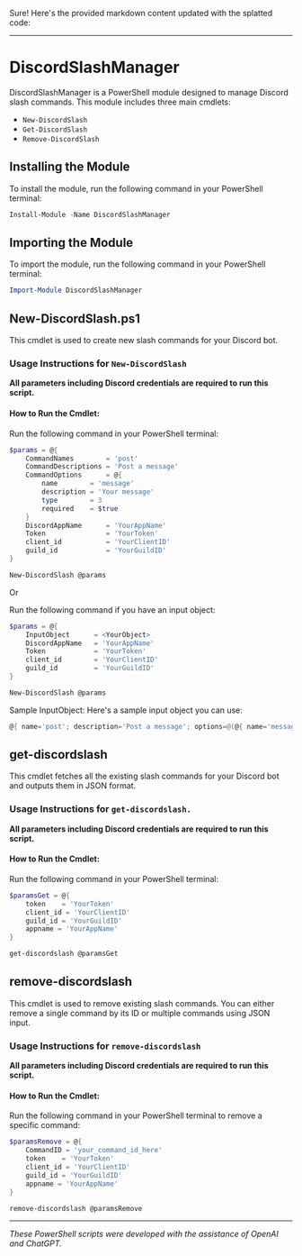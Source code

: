 Sure! Here's the provided markdown content updated with the splatted code:

---

# DiscordSlashManager

DiscordSlashManager is a PowerShell module designed to manage Discord slash commands. This module includes three main cmdlets:

- `New-DiscordSlash`
- `Get-DiscordSlash`
- `Remove-DiscordSlash`

## Installing the Module

To install the module, run the following command in your PowerShell terminal:

```powershell
Install-Module -Name DiscordSlashManager
```

## Importing the Module

To import the module, run the following command in your PowerShell terminal:

```powershell
Import-Module DiscordSlashManager
```

## New-DiscordSlash.ps1

This cmdlet is used to create new slash commands for your Discord bot.

### Usage Instructions for `New-DiscordSlash`

**All parameters including Discord credentials are required to run this script.**

#### How to Run the Cmdlet:

Run the following command in your PowerShell terminal:

```powershell
$params = @{
    CommandNames        = 'post'
    CommandDescriptions = 'Post a message'
    CommandOptions      = @{
        name        = 'message'
        description = 'Your message'
        type        = 3
        required    = $true
    }
    DiscordAppName      = 'YourAppName'
    Token               = 'YourToken'
    client_id           = 'YourClientID'
    guild_id            = 'YourGuildID'
}

New-DiscordSlash @params
```

Or

Run the following command if you have an input object:

```powershell
$params = @{
    InputObject      = <YourObject>
    DiscordAppName   = 'YourAppName'
    Token            = 'YourToken'
    client_id        = 'YourClientID'
    guild_id         = 'YourGuildID'
}

New-DiscordSlash @params
```

Sample InputObject:
Here's a sample input object you can use:

```powershell
@{ name='post'; description='Post a message'; options=@(@{ name='message'; description='Your message'; type=3; required=$true }) }
```

## get-discordslash

This cmdlet fetches all the existing slash commands for your Discord bot and outputs them in JSON format.

### Usage Instructions for `get-discordslash.`

**All parameters including Discord credentials are required to run this script.**

#### How to Run the Cmdlet:

Run the following command in your PowerShell terminal:

```powershell
$paramsGet = @{
    token    = 'YourToken'
    client_id = 'YourClientID'
    guild_id = 'YourGuildID'
    appname = 'YourAppName'
}

get-discordslash @paramsGet
```

## remove-discordslash

This cmdlet is used to remove existing slash commands. You can either remove a single command by its ID or multiple commands using JSON input.

### Usage Instructions for `remove-discordslash`

**All parameters including Discord credentials are required to run this script.**

#### How to Run the Cmdlet:

Run the following command in your PowerShell terminal to remove a specific command:

```powershell
$paramsRemove = @{
    CommandID = 'your_command_id_here'
    token    = 'YourToken'
    client_id = 'YourClientID'
    guild_id = 'YourGuildID'
    appname = 'YourAppName'
}

remove-discordslash @paramsRemove
```

---

*These PowerShell scripts were developed with the assistance of OpenAI and ChatGPT.*
